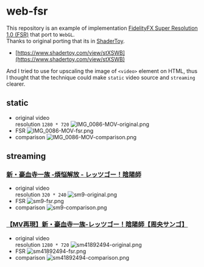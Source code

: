 # web-fsr

This repository is an example of implementation
[FidelityFX Super Resolution 1.0 (FSR)](https://github.com/GPUOpen-Effects/FidelityFX-FSR)
that port to `WebGL`.\
Thanks to original porting that its in [ShaderToy](https://www.shadertoy.com/).

- [https://www.shadertoy.com/view/stXSWB](https://www.shadertoy.com/view/stXSWB)

And I tried to use for upscaling the image of `<video>` element on HTML, thus I
thought that the technique could make `static` video source and `streaming`
clearer.

## static

- original video
  \
  resolution `1280 * 720`
  ![IMG_0086-MOV-original.png](assets/IMG_0086-MOV-original.png?raw=true "IMG_0086-MOV-original")
- FSR
  ![IMG_0086-MOV-fsr.png](assets/IMG_0086-MOV-fsr.png?raw=true "IMG_0086-MOV-fsr")
- comparison
  ![IMG_0086-MOV-comparison.png](assets/IMG_0086-MOV-comparison.png?raw=true "IMG_0086-MOV-comparison")

## streaming

### [新・豪血寺一族 -煩悩解放 - レッツゴー！陰陽師](https://www.nicovideo.jp/watch/sm9)

- original video
  \
  resolution `320 * 240`
  ![sm9-original.png](assets/sm9-original.png?raw=true "sm9-original")
- FSR ![sm9-fsr.png](assets/sm9-fsr.png?raw=true "sm9-fsr")
- comparison
  ![sm9-comparison.png](assets/sm9-comparison.png?raw=true "sm9-comparison")

### [【MV再現】新・豪血寺一族‐レッツゴー！陰陽師【周央サンゴ】](https://www.nicovideo.jp/watch/sm41892494)

- original video
  \
  resolution `1280 * 720`
  ![sm41892494-original.png](assets/sm41892494-original.png?raw=true "sm41892494-original")
- FSR ![sm41892494-fsr.png](assets/sm41892494-fsr.png?raw=true "sm41892494-fsr")
- comparison
  ![sm41892494-comparison.png](assets/sm41892494-comparison.png?raw=true "sm41892494-comparison")
